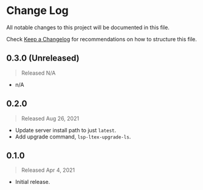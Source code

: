 # Change Log

All notable changes to this project will be documented in this file.

Check [Keep a Changelog](http://keepachangelog.com/) for recommendations on how to structure this file.


## 0.3.0 (Unreleased)
> Released N/A

* n/A

## 0.2.0
> Released Aug 26, 2021

* Update server install path to just `latest`.
* Add upgrade command, `lsp-ltex-upgrade-ls`.

## 0.1.0
> Released Apr 4, 2021

* Initial release.
